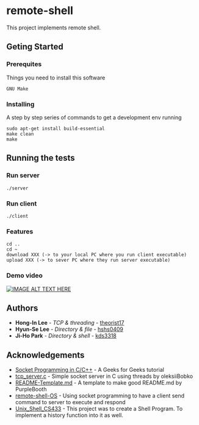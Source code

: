 # remote-shell

This project implements remote shell.

## Geting Started

### Prerequites

Things you need to install this software

```
GNU Make
```
### Installing

A step by step series of commands to get a development env running

```
sudo apt-get install build-essential
make clean
make
```

## Running the tests

### Run server

```
./server
```

### Run client

```
./client
```

### Features
```
cd ..
cd ~
download XXX (-> to your local PC where you run client executable)
upload XXX (-> to sever PC where they run server executable)
```
### Demo video
[![IMAGE ALT TEXT HERE](https://img.youtube.com/vi/xxOsv9KBbQU/0.jpg)](https://www.youtube.com/watch?v=xxOsv9KBbQU)

## Authors
* **Hong-In Lee** - *TCP & threading* - [theorist17](https://github.com/theorist17)
* **Hyun-Se Lee** - *Directory & file* - [hshs0409](https://github.com/hshs0409)
* **Ji-Ho Park** - *Directory & shell* - [kds3318](https://github.com/kds3318)

## Acknowledgements 

* [Socket Programming in C/C++](https://www.geeksforgeeks.org/socket-programming-cc/) - A Geeks for Geeks tutorial
* [tcp_server.c](https://gist.github.com/oleksiiBobko/43d33b3c25c03bcc9b2b) - Simple socket server in C using threads by oleksiiBobko
* [README-Template.md](https://gist.github.com/PurpleBooth/109311bb0361f32d87a2) - A template to make good README.md by PurpleBooth
* [remote-shell-OS](https://github.com/ptenteromano/remote-shell-OS) - Using socket programming to have a client send command to server to execute and respond
* [Unix_Shell_CS433](https://github.com/CodingMorry7/Unix_Shell_CS433) - This project was to create a Shell Program. To implement a history function into it as well.
